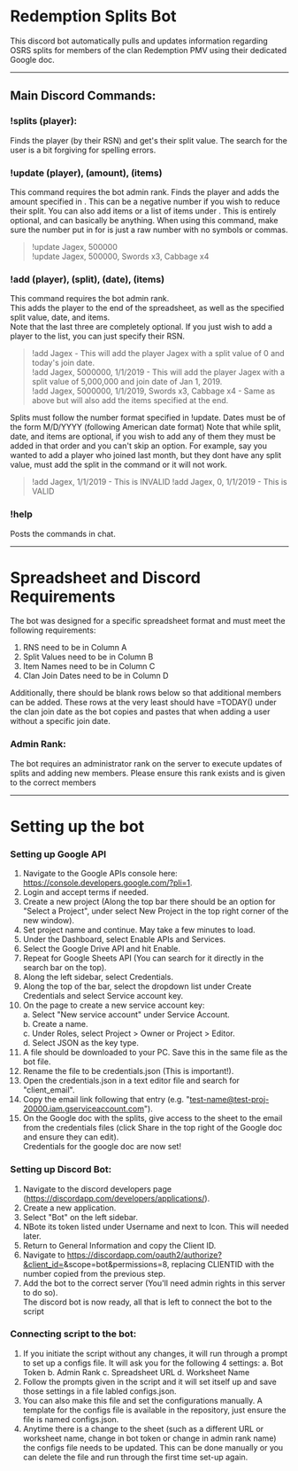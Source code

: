 # Redemption Splits Bot
This discord bot automatically pulls and updates information regarding OSRS splits for members of the clan Redemption PMV using their dedicated Google doc. 

---

## Main Discord Commands:

### **!splits (player)**:
Finds the player (by their RSN) and get's their split value. The search for the user is a bit forgiving for spelling errors. 

### **!update (player), (amount), (items)**
This command requires the bot admin rank.
Finds the player and adds the amount specified in <amount>. This can be a negative number if you wish to reduce their split. 
You can also add items or a list of items under <item>. This is entirely optional, and can basically be anything. 
When using this command, make sure the number put in for <amount> is just a raw number with no symbols or commas.
  
> !update Jagex, 500000  
> !update Jagex, 500000, Swords x3, Cabbage x4   

### **!add (player), (split), (date), (items)**
This command requires the bot admin rank.   
This adds the player to the end of the spreadsheet, as well as the specified split value, date, and items.    
Note that the last three are completely optional. If you just wish to add a player to the list, you can just specify their RSN.   

> !add Jagex - This will add the player Jagex with a split value of 0 and today's join date.   
> !add Jagex, 5000000, 1/1/2019 - This will add the player Jagex with a split value of 5,000,000 and join date of Jan 1, 2019.   
> !add Jagex, 5000000, 1/1/2019, Swords x3, Cabbage x4 - Same as above but will also add the items specified at the end.

Splits must follow the number format specified in !update. Dates must be of the form M/D/YYYY (following American date format)
Note that while split, date, and items are optional, if you wish to add any of them they must be added in that order and you can't skip an option. For example, say you wanted to add a player who joined last month, but they dont have any split value, must add the split in the command or it will not work.

> !add Jagex, 1/1/2019 - This is INVALID
> !add Jagex, 0, 1/1/2019 - This is VALID

### **!help**
Posts the commands in chat.

---

# Spreadsheet and Discord Requirements
The bot was designed for a specific spreadsheet format and must meet the following requirements:

1. RNS need to be in Column A  
2. Split Values need to be in Column B  
3. Item Names need to be in Column C  
4. Clan Join Dates need to be in Column D  

Additionally, there should be blank rows below so that additional members can be added. These rows at the very least should have =TODAY() under the clan join date as the bot copies and pastes that when adding a user without a specific join date.   

### Admin Rank:
The bot requires an administrator rank on the server to execute updates of splits and adding new members. Please ensure this rank exists and is given to the correct members

---

# Setting up the bot

### Setting up Google API

1. Navigate to the Google APIs console here: https://console.developers.google.com/?pli=1.  
2. Login and accept terms if needed.  
3. Create a new project (Along the top bar there should be an option for "Select a Project", under select New Project in the top right corner of the new window).  
4. Set project name and continue. May take a few minutes to load.  
5. Under the Dashboard, select Enable APIs and Services.  
6. Select the Google Drive API and hit Enable.  
7. Repeat for Google Sheets API (You can search for it directly in the search bar on the top).  
8. Along the left sidebar, select Credentials.  
9. Along the top of the bar, select the dropdown list under Create Credentials and select Service account key.  
10. On the page to create a new service account key:  
  a. Select "New service account" under Service Account.  
  b. Create a name.  
  c. Under Roles, select Project > Owner or Project > Editor.  
  d. Select JSON as the key type.  
11. A file should be downloaded to your PC. Save this in the same file as the bot file.  
12. Rename the file to be credentials.json (This is important!).  
13. Open the credentials.json in a text editor file and search for "client_email".  
14. Copy the email link following that entry (e.g. "test-name@test-proj-20000.iam.gserviceaccount.com").  
15. On the Google doc with the splits, give access to the sheet to the email from the credentials files (click Share in the top right of the Google doc and ensure they can edit).  
Credentials for the google doc are now set!
 
### Setting up Discord Bot:
1. Navigate to the discord developers page (https://discordapp.com/developers/applications/).  
2. Create a new application.  
3. Select "Bot" on the left sidebar.  
4. NBote its token listed under Username and next to Icon. This will needed later.  
5. Return to General Information and copy the Client ID.  
6. Navigate to https://discordapp.com/oauth2/authorize?&client_id=<CLIENTID>&scope=bot&permissions=8, replacing CLIENTID with the number copied from the previous step.  
7. Add the bot to the correct server (You'll need admin rights in this server to do so).  
The discord bot is now ready, all that is left to connect the bot to the script

### Connecting script to the bot:
1. If you initiate the script without any changes, it will run through a prompt to set up a configs file. It will ask you for the following 4 settings:
  a. Bot Token
  b. Admin Rank
  c. Spreadsheet URL
  d. Worksheet Name
2. Follow the prompts given in the script and it will set itself up and save those settings in a file labled configs.json. 
3. You can also make this file and set the configurations manually. A template for the configs file is available in the repository, just ensure the file is named configs.json.
4. Anytime there is a change to the sheet (such as a different URL or worksheet name, change in bot token or change in admin rank name) the configs file needs to be updated. This can be done manually or you can delete the file and run through the first time set-up again. 

